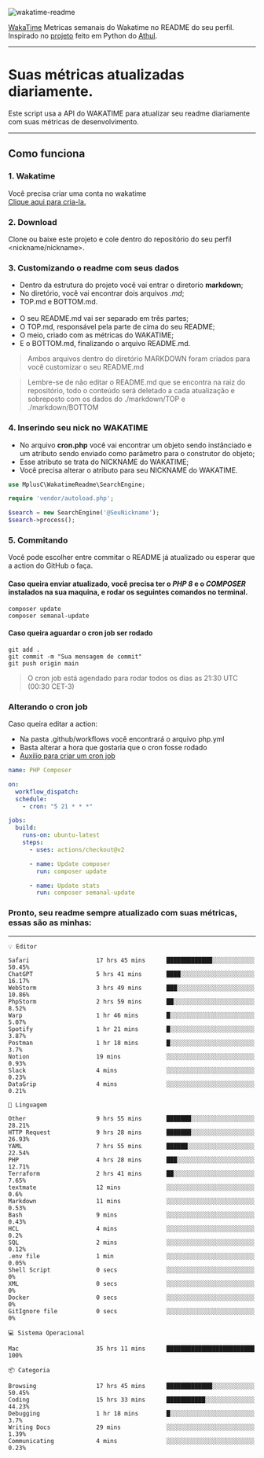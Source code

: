 ![wakatime-readme](https://socialify.git.ci/bymatheus/wakatime-readme/image?description=1&descriptionEditable=M%C3%A9tricas%20semanais%20do%20Wakatime%20no%20seu%20README%20de%20perfil.&font=KoHo&forks=1&language=1&owner=1&pattern=Signal&stargazers=1&theme=Dark)

[WakaTime](https://wakatime.com) Metricas semanais do Wakatime no README do seu perfil. <br>
Inspirado no [projeto](https://github.com/athul/waka-readme) feito em Python do [Athul](https://github.com/athul).
___

# Suas métricas atualizadas diariamente.
Este script usa a API do WAKATIME para atualizar seu readme diariamente com suas métricas de desenvolvimento.

___

## Como funciona

### 1. Wakatime
Você precisa criar uma conta no wakatime <br>
[Clique aqui para cria-la.](https://wakatime.com) 

### 2. Download
Clone ou baixe este projeto e cole dentro do repositório do seu perfil <nickname/nickname>.

### 3. Customizando o readme com seus dados
- Dentro da estrutura do projeto você vai entrar o diretorio **markdown**;  
- No diretório, você vai encontrar dois arquivos *.md*;
- TOP.md e BOTTOM.md.
<br><br>
- O seu README.md vai ser separado em três partes; 
- O TOP.md, responsável pela parte de cima do seu README;
- O meio, criado com as métricas do WAKATIME;
- E o BOTTOM.md, finalizando o arquivo README.md.<br>

> Ambos arquivos dentro do diretório MARKDOWN foram criados para você customizar o seu README.md

> Lembre-se de não editar o README.md que se encontra na raiz do repositório, todo o conteúdo será deletado a cada atualização e sobreposto com os dados do ./markdown/TOP e ./markdown/BOTTOM

### 4. Inserindo seu nick no WAKATIME
- No arquivo **cron.php** você vai encontrar um objeto sendo instânciado e um atributo sendo enviado como parâmetro para o construtor do objeto;
- Esse atributo se trata do NICKNAME do WAKATIME;
- Você precisa alterar o atributo para seu NICKNAME do WAKATIME.

```php
use MplusC\WakatimeReadme\SearchEngine;

require 'vendor/autoload.php';

$search = new SearchEngine('@SeuNickname');
$search->process();
```

### 5. Commitando
Você pode escolher entre commitar o README já atualizado ou esperar que a action do GitHub o faça. <br>

#### Caso queira enviar atualizado, você precisa ter o *PHP 8* e o *COMPOSER* instalados na sua maquina, e rodar os seguintes comandos no terminal.
```composer
composer update
composer semanal-update 
```

#### Caso queira aguardar o cron job ser rodado 
```git 
git add .
git commit -m "Sua mensagem de commit"
git push origin main
```

>O cron job está agendado para rodar todos os dias as 21:30 UTC (00:30 CET-3) 

### Alterando o cron job
Caso queira editar a action:

- Na pasta .github/workflows você encontrará o arquivo php.yml
- Basta alterar a hora que gostaria que o cron fosse rodado
- [Auxilio para criar um cron job](https://crontab.guru)

```yml
name: PHP Composer

on:
  workflow_dispatch:
  schedule:
    - cron: "5 21 * * *"

jobs:
  build:
    runs-on: ubuntu-latest
    steps:
      - uses: actions/checkout@v2

      - name: Update composer
        run: composer update

      - name: Update stats
        run: composer semanal-update
```

### Pronto, seu readme sempre atualizado com suas métricas, essas são as minhas:

___
```text
💡 Editor

Safari                   17 hrs 45 mins      █████████████░░░░░░░░░░░░     50.45%
ChatGPT                  5 hrs 41 mins       ████░░░░░░░░░░░░░░░░░░░░░     16.17%
WebStorm                 3 hrs 49 mins       ███░░░░░░░░░░░░░░░░░░░░░░     10.86%
PhpStorm                 2 hrs 59 mins       ██░░░░░░░░░░░░░░░░░░░░░░░      8.52%
Warp                     1 hr 46 mins        █░░░░░░░░░░░░░░░░░░░░░░░░      5.07%
Spotify                  1 hr 21 mins        █░░░░░░░░░░░░░░░░░░░░░░░░      3.87%
Postman                  1 hr 18 mins        █░░░░░░░░░░░░░░░░░░░░░░░░       3.7%
Notion                   19 mins             ░░░░░░░░░░░░░░░░░░░░░░░░░      0.93%
Slack                    4 mins              ░░░░░░░░░░░░░░░░░░░░░░░░░      0.23%
DataGrip                 4 mins              ░░░░░░░░░░░░░░░░░░░░░░░░░      0.21%
```
```text
💬 Linguagem

Other                    9 hrs 55 mins       ███████░░░░░░░░░░░░░░░░░░     28.21%
HTTP Request             9 hrs 28 mins       ███████░░░░░░░░░░░░░░░░░░     26.93%
YAML                     7 hrs 55 mins       ██████░░░░░░░░░░░░░░░░░░░     22.54%
PHP                      4 hrs 28 mins       ███░░░░░░░░░░░░░░░░░░░░░░     12.71%
Terraform                2 hrs 41 mins       ██░░░░░░░░░░░░░░░░░░░░░░░      7.65%
textmate                 12 mins             ░░░░░░░░░░░░░░░░░░░░░░░░░       0.6%
Markdown                 11 mins             ░░░░░░░░░░░░░░░░░░░░░░░░░      0.53%
Bash                     9 mins              ░░░░░░░░░░░░░░░░░░░░░░░░░      0.43%
HCL                      4 mins              ░░░░░░░░░░░░░░░░░░░░░░░░░       0.2%
SQL                      2 mins              ░░░░░░░░░░░░░░░░░░░░░░░░░      0.12%
.env file                1 min               ░░░░░░░░░░░░░░░░░░░░░░░░░      0.05%
Shell Script             0 secs              ░░░░░░░░░░░░░░░░░░░░░░░░░         0%
XML                      0 secs              ░░░░░░░░░░░░░░░░░░░░░░░░░         0%
Docker                   0 secs              ░░░░░░░░░░░░░░░░░░░░░░░░░         0%
GitIgnore file           0 secs              ░░░░░░░░░░░░░░░░░░░░░░░░░         0%
```
```text
💻 Sistema Operacional

Mac                      35 hrs 11 mins      █████████████████████████       100%
```
```text
📦 Categoria

Browsing                 17 hrs 45 mins      █████████████░░░░░░░░░░░░     50.45%
Coding                   15 hrs 33 mins      ███████████░░░░░░░░░░░░░░     44.23%
Debugging                1 hr 18 mins        █░░░░░░░░░░░░░░░░░░░░░░░░       3.7%
Writing Docs             29 mins             ░░░░░░░░░░░░░░░░░░░░░░░░░      1.39%
Communicating            4 mins              ░░░░░░░░░░░░░░░░░░░░░░░░░      0.23%
```
